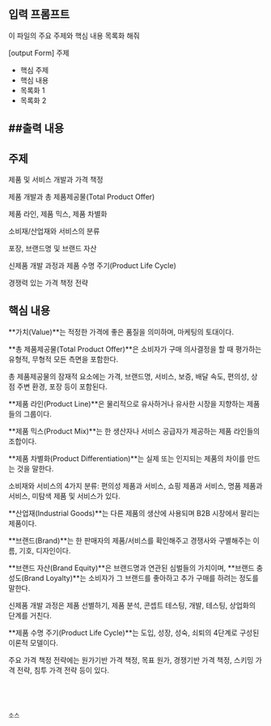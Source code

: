 ## 입력 프롬프트
이 파일의 주요 주제와 핵심 내용 목록화 해줘

[output Form]
주제
- 핵심 주제
- 핵심 내용
- 목록화 1
- 목록화 2

##출력 내용
---
## 주제

제품 및 서비스 개발과 가격 책정 


제품 개발과 총 제품제공물(Total Product Offer) 




제품 라인, 제품 믹스, 제품 차별화 




소비재/산업재와 서비스의 분류 



포장, 브랜드명 및 브랜드 자산 




신제품 개발 과정과 제품 수명 주기(Product Life Cycle) 



경쟁력 있는 가격 책정 전략 


## 핵심 내용
**가치(Value)**는 적정한 가격에 좋은 품질을 의미하며, 마케팅의 토대이다. 

**총 제품제공물(Total Product Offer)**은 소비자가 구매 의사결정을 할 때 평가하는 유형적, 무형적 모든 측면을 포함한다. 


총 제품제공물의 잠재적 요소에는 가격, 브랜드명, 서비스, 보증, 배달 속도, 편의성, 상점 주변 환경, 포장 등이 포함된다. 





**제품 라인(Product Line)**은 물리적으로 유사하거나 유사한 시장을 지향하는 제품들의 그룹이다. 

**제품 믹스(Product Mix)**는 한 생산자나 서비스 공급자가 제공하는 제품 라인들의 조합이다. 

**제품 차별화(Product Differentiation)**는 실제 또는 인지되는 제품의 차이를 만드는 것을 말한다. 


소비재와 서비스의 4가지 분류: 편의성 제품과 서비스, 쇼핑 제품과 서비스, 명품 제품과 서비스, 미탐색 제품 및 서비스가 있다. 




**산업재(Industrial Goods)**는 다른 제품의 생산에 사용되며 B2B 시장에서 팔리는 제품이다. 

**브랜드(Brand)**는 한 판매자의 제품/서비스를 확인해주고 경쟁사와 구별해주는 이름, 기호, 디자인이다. 

**브랜드 자산(Brand Equity)**은 브랜드명과 연관된 심벌들의 가치이며, **브랜드 충성도(Brand Loyalty)**는 소비자가 그 브랜드를 좋아하고 추가 구매를 하려는 정도를 말한다. 


신제품 개발 과정은 제품 선별하기, 제품 분석, 콘셉트 테스팅, 개발, 테스팅, 상업화의 단계를 거친다. 



**제품 수명 주기(Product Life Cycle)**는 도입, 성장, 성숙, 쇠퇴의 4단계로 구성된 이론적 모델이다. 

주요 가격 책정 전략에는 원가기반 가격 책정, 목표 원가, 경쟁기반 가격 책정, 스키밍 가격 전략, 침투 가격 전략 등이 있다.
```




소스
